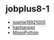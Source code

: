 # jobplus8-1

* [sophie19921005](https://github.com/sophie19921005)
* [hanhanpipi](https://github.com/949410591)
* [MoonPython](https://github.com/mythomasliu/jobplus8-1)


